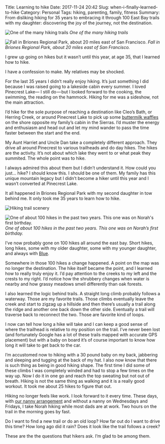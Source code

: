 Title: Learning to hike
Date: 2017-11-24 20:42
Slug: when-i-finally-learned-to-hike
Category: Personal
Tags: hiking, parenting, family, fitness
Summary: From disliking hiking for 35 years to embracing it through 100 East Bay trails with my daughter: discovering the joy of the journey, not the destination.

![One of the many hiking trails]({static}/images/2b401-1ukfvhllbfjaefeqtqiufbq.jpeg)
*One of the many hiking trails*

![Fall in Briones Regional Park, about 20 miles east of San Francisco.]({static}/images/4b59c-18ezr2ezsrhpgqzbzii_0pw.jpeg)
*Fall in Briones Regional Park, about 20 miles east of San Francisco.*

I grew up going on hikes but it wasn’t until this year, at age 35, that I learned how to hike.

I have a confession to make. My relatives may be shocked.

For the last 35 years I didn’t really enjoy hiking. It’s just something I did because I was raised going to a lakeside cabin every summer. I loved Pinecrest Lake— I still do — but I looked forward to the cooking, the swimming, the reading on the hammock. Hiking for me was a sideshow, not the main attraction.

I’d hike for the sole purpose of reaching a destination like Cleo’s Bath, or Herring Creek, or around Pinecrest Lake to pick up some [buttermilk waffles](https://medium.com/@rbucks/pinecrest-buttermilk-waffles-76709adc7c09) on the shore opposite my family’s cabin in the Sierras. I’d muster the energy and enthusiasm and head out and let my mind wander to pass the time faster between the start and the end.

My Aunt Harriet and Uncle Dan take a completely different approach. They drive all around Pinecrest to various trailheads and do day hikes. The hikes are the activity. It’s not about which lake they went to or what peak they summited. The whole point was to hike.

I always admired this about them but I didn’t understand it. How could you just… hike? I should know this. I should be one of them. My family has this unique mountain legacy but I didn’t become a hiker until this year and I wasn’t converted at Pinecrest Lake.

It all happened in Briones Regional Park with my second daughter in tow behind me. It only took me 35 years to learn how to hike.

![Hiking trail scenery]({static}/images/30b87-1eceqk8b_yj3-oshgzps3pg.jpeg)

![One of about 100 hikes in the past two years. This one was on Norah's first birthday.]({static}/images/5d035-1van61vku2xbysfmywgiiuw.jpeg)
*One of about 100 hikes in the past two years. This one was on Norah’s first birthday.*

I’ve now probably gone on 100 hikes all around the east bay. Short hikes, long hikes, some with my older daughter, some with my younger daughter, and always with [Blue](https://medium.com/@rbucks/the-ascent-of-blue-1da38dbe855b).

Somewhere in those 100 hikes a change happened. A point on the map was no longer the destination. The hike itself became the point, and I learned how to really truly enjoy it. I’d pay attention to the creeks to my left and the crests to my right. I’d notice how the shrubbery changes when water is nearby and how grassy meadows smell differently than oak forests.

I also learned the logic behind trails. A straight long climb probably follows a waterway. Those are my favorite trails. Those climbs eventually leave the creek and start to zigzag up a hillside and then there’s usually a trail along the ridge and another one back down the other side. Eventually a trail will traverse back to reconnect the two. Those are favorite kind of loops.

I now can tell how long a hike will take and I can keep a good sense of where the trailhead is relative to my position on the trail. I’ve never been lost (and fortunately Google has a lot of these trails mapped with accurate GPS placement) but with a baby on board it’s of course important to know how long it will take to get back to the car.

I’m accustomed now to hiking with a 30 pound baby on my back, jabbering and sleeping and tugging at the back of my hat. I also now know that there is such thing as being in good hiking shape. The first time I did some of these climbs I was completely winded and had to stop a few times on the way up. Now I do it in one go and reach the top sweating but not out of breath. Hiking is not the same thing as walking and it is a really good workout. It took me about 25 hikes to figure that out.

Hiking no longer feels like work. I look forward to it every time. These days, with [our nanny arrangement](https://medium.com/@rbucks/how-i-made-a-5-000-return-on-a-fancy-2-day-vacation-21b9100d3fb5) and without a nanny on Wednesdays and Fridays, I take Norah hiking while most dads are at work. Two hours on the trail in the morning goes by fast.

Do I want to find a new trail or do an old loop? How far out do I want to drive this time? How long ago did it rain? Does it look like the trail follows a creek?

These are the the questions that hikers ask. I’m glad to be among them.
